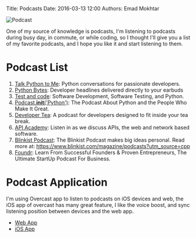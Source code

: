 Title: Podcasts
Date: 2016-03-13 12:00
Authors: Emad Mokhtar

![Podcast]({filename}/images/Podcast.jpg)

One of my source of knowledge is podcasts, I'm listening to podcasts during busy day, in commute, or while coding, so I thought I'll give you a list of my favorite podcasts, and I hope you like it and start listening to them.


# Podcast List

1. [Talk Python to Me](https://talkpython.fm): Python conversations for passionate developers.
1. [Python Bytes](https://pythonbytes.fm): Developer headlines delivered directly to your earbuds
1. [Test and code](http://testandcode.com): Software Development, Software Testing, and Python.
1. [Podcast.__init__('Python')](https://www.podcastinit.com/): The Podcast About Python and the People Who Make It Great.
1. [Developer Tea](https://spec.fm/podcasts/developer-tea): A podcast for developers designed to fit inside your tea break.
1. [API Academy](http://www.apiacademy.co/?tags=Podcast): Listen in as we discuss APIs, the web and network based software.
1. [Blinkist Podcast](https://www.blinkist.com/magazine/podcasts): The Blinkist Podcast makes big ideas personal.
Read more at: https://www.blinkist.com/magazine/podcasts?utm_source=cpp
1. [Foundr](https://foundrmag.com/podcast-with-nathan-chan/): Learn From Successful Founders & Proven Entrepreneurs, The Ultimate StartUp Podcast For Business.



# Podcast Application

I'm using Overcast app to listen to podcasts on iOS devices and web, the iOS app of overcast has many great feature, I like the voice boost, and sync listening position between devices and the web app.

* [Web App](https://overcast.fm)
* [iOS App](https://itunes.apple.com/us/app/overcast-podcast-player/id888422857?ls=1&mt=8&at=11lIuy&ct=site-frontpage)
